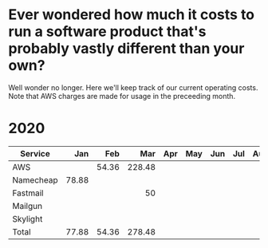 # Ever wondered how much it costs to run a software product that's probably vastly different than your own?

Well wonder no longer.  Here we'll keep track of our current operating costs.  Note that AWS charges are made for usage in the preceeding month.

# 2020

| Service       |  Jan  |  Feb  |  Mar  |  Apr  |  May  |  Jun  |  Jul  |  Aug  |  Sep  |  Oct  |  Nov  |  Dec  |
| ------------- |------:|------:|------:|------:|------:|------:|------:|------:|------:|------:|------:|------:|
| AWS           |       |  54.36| 228.48|       |       |       |       |       |       |       |       |       |
| Namecheap     |  78.88|       |       |       |       |       |       |       |       |       |       |       |
| Fastmail      |       |       |     50|       |       |       |       |       |       |       |       |       |
| Mailgun       |       |       |       |       |       |       |       |       |       |       |       |       |
| Skylight      |       |       |       |       |       |       |       |       |       |       |       |       |
| Total         |  77.88|  54.36| 278.48|       |       |       |       |       |       |       |       |       |

